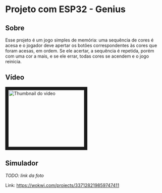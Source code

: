 # Projeto com ESP32 - Genius

## Sobre

Esse projeto é um jogo simples de memória: uma sequência de cores é acesa e o jogador deve apertar os botões correspondentes às cores que foram acesas, em ordem. Se ele acertar, a sequência é repetida, porém com uma cor a mais, e se ele errar, todas cores se acendem e o jogo reinicia.

## Vídeo

<a href="http://www.youtube.com/watch?feature=player_embedded&v=xaRUGNEISiA
" target="_blank"><img src="http://img.youtube.com/vi/xaRUGNEISiA/0.jpg" 
alt="Thumbnail do video" width="240" height="180" border="10" /></a>

## Simulador

_TODO: link da foto_

Link: <https://wokwi.com/projects/337128219859747411>
